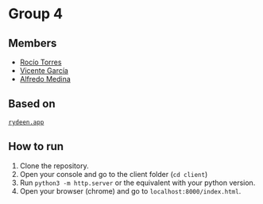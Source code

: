 # Group 4

## Members

- [Rocío Torres](https://github.com/gore26)
- [Vicente García](https://github.com/VicenteGM123)
- [Alfredo Medina](https://github.com/AlfreMK)

## Based on

[`rydeen.app`](https://rydeen.app/)

## How to run

1. Clone the repository.
2. Open your console and go to the client folder (`cd client`)
3. Run `python3 -m http.server` or the equivalent with your python version.
4. Open your browser (chrome) and go to `localhost:8000/index.html`.
